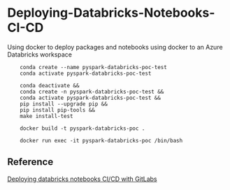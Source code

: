 # Deploying-Databricks-Notebooks-CI-CD
Using docker to deploy packages and notebooks using docker to an Azure Databricks workspace


```
    conda create --name pyspark-databricks-poc-test 
	conda activate pyspark-databricks-poc-test 

```

```
    conda deactivate &&
    conda create -n pyspark-databricks-poc-test &&
    conda activate pyspark-databricks-poc-test &&
    pip install --upgrade pip &&
    pip install pip-tools &&
    make install-test
```

```
    docker build -t pyspark-databricks-poc .
```

```
    docker run exec -it pyspark-databricks-poc /bin/bash
```


## Reference
[Deploying databricks notebooks CI/CD with GitLabs](https://infinitelambda.com/post/deploying-databricks-notebooks-ci-cd-gitlab/)